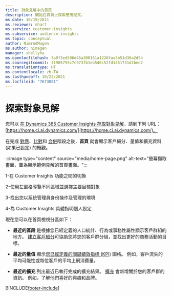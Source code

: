 ```yaml
---
title: 對象見解中的首頁
description: 開始在首頁上探索應用程式。
ms.date: 10/19/2021
ms.reviewer: mhart
ms.service: customer-insights
ms.subservice: audience-insights
ms.topic: conceptual
author: NimrodMagen
ms.author: nimagen
manager: shellyha
ms.openlocfilehash: 3a9f3ed596d45a300161a1226faa5b51d36a2d54
ms.sourcegitcommit: 31985755c7c973fb1eb540c52fd1451731d2bed2
ms.translationtype: HT
ms.contentlocale: zh-TW
ms.lasthandoff: 10/22/2021
ms.locfileid: "7673081"
---
```

# <a name="explore-audience-insights"></a>探索對象見解

您可以 [在 Dynamics 365 Customer Insights 存取對象見解](https://home.ci.ai.dynamics.com/)，請到下列 URL：[https://home.ci.ai.dynamics.com/](https://home.ci.ai.dynamics.com/)。

在完成 [對應](map-entities.md)、[比對](match-entities.md)和 [合併](merge-entities.md)階段之後，**首頁** 就會顯示客戶細分、量值和擴充資料 (如果已設定) 的概觀。

:::image type="content" source="media/home-page.png" alt-text="螢幕擷取畫面，圖為顯示範例見解的首頁畫面。":::

1-在 Customer Insights 功能之間的切換 

2-使用左窗格導覽不同區域並選擇主要目標對象

3-找出您以系統管理員身份操作及管理的環境

4-為 Customer Insights 具體指明個人設定

現在您可以在首頁檢視分區如下：

- **最近的區段** 是根據您已經定義的人口統計、行為或事務性屬性顯示客戶群組的地方。 [建立客戶細分](segments.md)可協助您將您的客戶群分組，並找出更好的商務活動的目標。

- **最近的量值** 顯示[您已經定義的關鍵績效指標 (KPI)](measures.md) 圖格。 例如，客戶流失的平均可能性或每位客戶的平均上網消費量。

- **最近的擴充** 列出最近已執行完成的擴充結果。 [擴充](enrichment-hub.md) 會新增關於您的客戶群的資訊。 例如，了解他們喜好的興趣和品牌。


[!INCLUDE[footer-include](../includes/footer-banner.md)]

